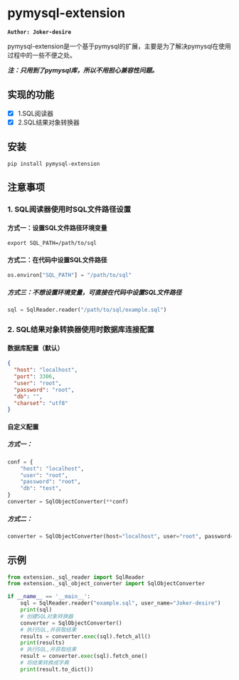 # pymysql-extension

**`Author: Joker-desire`**

pymysql-extension是一个基于pymysql的扩展，主要是为了解决pymysql在使用过程中的一些不便之处。

_**注：只用到了pymysql库，所以不用担心兼容性问题。**_

## 实现的功能

- [X] 1.SQL阅读器
- [x] 2.SQL结果对象转换器

## 安装

```shell
pip install pymysql-extension
```

## 注意事项

### 1. SQL阅读器使用时SQL文件路径设置

#### 方式一：设置SQL文件路径环境变量

```shell
export SQL_PATH=/path/to/sql
```

#### 方式二：在代码中设置SQL文件路径

```python
os.environ["SQL_PATH"] = "/path/to/sql"
```

##### 方式三：不想设置环境变量，可直接在代码中设置SQL文件路径

```python
sql = SqlReader.reader("/path/to/sql/example.sql")
```

### 2. SQL结果对象转换器使用时数据库连接配置

#### 数据库配置（默认）

```json
{
  "host": "localhost",
  "port": 3306,
  "user": "root",
  "password": "root",
  "db": "",
  "charset": "utf8"
}
```

#### 自定义配置

##### 方式一：

```python
conf = {
    "host": "localhost",
    "user": "root",
    "password": "root",
    "db": "test",
}
converter = SqlObjectConverter(**conf)
```

##### 方式二：

```python
converter = SqlObjectConverter(host="localhost", user="root", password="root", db="test")
```

## 示例

```python
from extension._sql_reader import SqlReader
from extension._sql_object_converter import SqlObjectConverter

if __name__ == '__main__':
    sql = SqlReader.reader("example.sql", user_name="Joker-desire")
    print(sql)
    # 创建SQL对象转换器
    converter = SqlObjectConverter()
    # 执行SQL,并获取结果
    results = converter.exec(sql).fetch_all()
    print(results)
    # 执行SQL,并获取结果
    result = converter.exec(sql).fetch_one()
    # 将结果转换成字典
    print(result.to_dict())
```